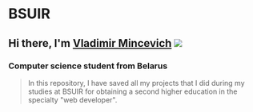 # BSUIR
## Hi there, I'm [Vladimir Mincevich](https://www.linkedin.com/in/bobahbj4/) ![](https://github.com/blackcater/blackcater/raw/main/images/Hi.gif)
### Computer science student from Belarus
>In this repository, I have saved all my projects that I did during my studies at BSUIR for obtaining a second higher education in the specialty "web developer".
